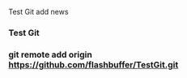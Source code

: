 Test Git
add news
### Test Git
### git remote add origin https://github.com/flashbuffer/TestGit.git
